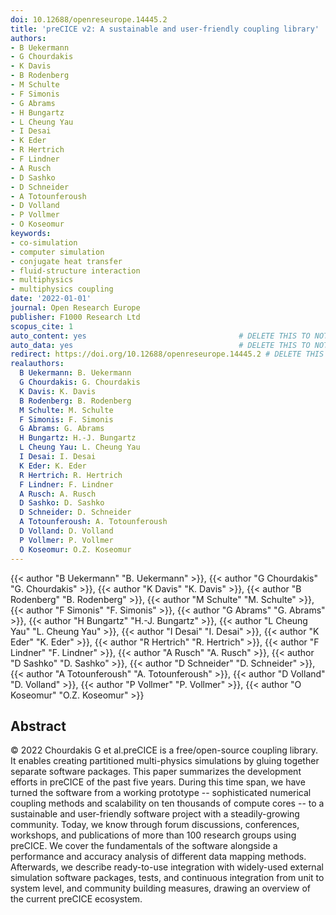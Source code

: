 ```yaml
---
doi: 10.12688/openreseurope.14445.2
title: 'preCICE v2: A sustainable and user-friendly coupling library'
authors:
- B Uekermann
- G Chourdakis
- K Davis
- B Rodenberg
- M Schulte
- F Simonis
- G Abrams
- H Bungartz
- L Cheung Yau
- I Desai
- K Eder
- R Hertrich
- F Lindner
- A Rusch
- D Sashko
- D Schneider
- A Totounferoush
- D Volland
- P Vollmer
- O Koseomur
keywords:
- co-simulation
- computer simulation
- conjugate heat transfer
- fluid-structure interaction
- multiphysics
- multiphysics coupling
date: '2022-01-01'
journal: Open Research Europe
publisher: F1000 Research Ltd
scopus_cite: 1
auto_content: yes                                  # DELETE THIS TO NOT AUTO GENERATE CONTENT
auto_data: yes                                     # DELETE THIS TO NOT AUTO GENERATE METADATA
redirect: https://doi.org/10.12688/openreseurope.14445.2 # DELETE THIS TO NOT REDIRECT
realauthors:
  B Uekermann: B. Uekermann
  G Chourdakis: G. Chourdakis
  K Davis: K. Davis
  B Rodenberg: B. Rodenberg
  M Schulte: M. Schulte
  F Simonis: F. Simonis
  G Abrams: G. Abrams
  H Bungartz: H.-J. Bungartz
  L Cheung Yau: L. Cheung Yau
  I Desai: I. Desai
  K Eder: K. Eder
  R Hertrich: R. Hertrich
  F Lindner: F. Lindner
  A Rusch: A. Rusch
  D Sashko: D. Sashko
  D Schneider: D. Schneider
  A Totounferoush: A. Totounferoush
  D Volland: D. Volland
  P Vollmer: P. Vollmer
  O Koseomur: O.Z. Koseomur
---
```

{{< author "B Uekermann" "B. Uekermann" >}}, {{< author "G Chourdakis" "G. Chourdakis" >}}, {{< author "K Davis" "K. Davis" >}}, {{< author "B Rodenberg" "B. Rodenberg" >}}, {{< author "M Schulte" "M. Schulte" >}}, {{< author "F Simonis" "F. Simonis" >}}, {{< author "G Abrams" "G. Abrams" >}}, {{< author "H Bungartz" "H.-J. Bungartz" >}}, {{< author "L Cheung Yau" "L. Cheung Yau" >}}, {{< author "I Desai" "I. Desai" >}}, {{< author "K Eder" "K. Eder" >}}, {{< author "R Hertrich" "R. Hertrich" >}}, {{< author "F Lindner" "F. Lindner" >}}, {{< author "A Rusch" "A. Rusch" >}}, {{< author "D Sashko" "D. Sashko" >}}, {{< author "D Schneider" "D. Schneider" >}}, {{< author "A Totounferoush" "A. Totounferoush" >}}, {{< author "D Volland" "D. Volland" >}}, {{< author "P Vollmer" "P. Vollmer" >}}, {{< author "O Koseomur" "O.Z. Koseomur" >}}

## Abstract
© 2022 Chourdakis G et al.preCICE is a free/open-source coupling library. It enables creating partitioned multi-physics simulations by gluing together separate software packages. This paper summarizes the development efforts in preCICE of the past five years. During this time span, we have turned the software from a working prototype -- sophisticated numerical coupling methods and scalability on ten thousands of compute cores -- to a sustainable and user-friendly software project with a steadily-growing community. Today, we know through forum discussions, conferences, workshops, and publications of more than 100 research groups using preCICE. We cover the fundamentals of the software alongside a performance and accuracy analysis of different data mapping methods. Afterwards, we describe ready-to-use integration with widely-used external simulation software packages, tests, and continuous integration from unit to system level, and community building measures, drawing an overview of the current preCICE ecosystem.
